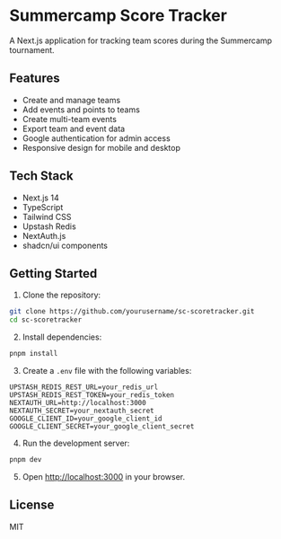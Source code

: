 # Summercamp Score Tracker

A Next.js application for tracking team scores during the Summercamp tournament.

## Features

- Create and manage teams
- Add events and points to teams
- Create multi-team events
- Export team and event data
- Google authentication for admin access
- Responsive design for mobile and desktop

## Tech Stack

- Next.js 14
- TypeScript
- Tailwind CSS
- Upstash Redis
- NextAuth.js
- shadcn/ui components

## Getting Started

1. Clone the repository:
```bash
git clone https://github.com/yourusername/sc-scoretracker.git
cd sc-scoretracker
```

2. Install dependencies:
```bash
pnpm install
```

3. Create a `.env` file with the following variables:
```env
UPSTASH_REDIS_REST_URL=your_redis_url
UPSTASH_REDIS_REST_TOKEN=your_redis_token
NEXTAUTH_URL=http://localhost:3000
NEXTAUTH_SECRET=your_nextauth_secret
GOOGLE_CLIENT_ID=your_google_client_id
GOOGLE_CLIENT_SECRET=your_google_client_secret
```

4. Run the development server:
```bash
pnpm dev
```

5. Open [http://localhost:3000](http://localhost:3000) in your browser.

## License

MIT 